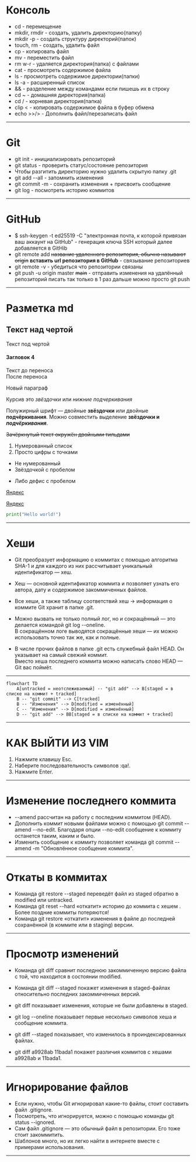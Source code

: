 # Консоль

- cd - перемещение  
- mkdir, rmdir - создать, удалить директорию(папку)  
- mkdir -p - создать структуру директорий(папок)  
- touch, rm - создать, удалить файл  
- cp - копировать файл  
- mv - переместить файл  
- rm w-r - удаляется директория(папка) с файлами  
- cat - просмотреть содержимое файла  
- ls - просмотреть содержимое директории(папки)  
- ls -a - расширенный список  
- && - разделение между командами если пишешь их в строку  
- cd ~ - домашняя директория(папка)  
- cd / - корневая директория(папка)  
- clip < - копировать содержимое файла в буфер обмена  
- echo >>/> - Дополнить файл/перезаписать файл

---

# Git  

- git init - инициализировать репозиторий  
- git status - проверить статус/состояние репозитория  
- Чтобы разгитить директорию нужно удалить скрытую папку .git  
- git add --all - запомнить изменения  
- git commit -m - сохранить изменения + присвоить сообщение  
- git log - посмотреть историю коммитов  

---

# GitHub  

- $ ssh-keygen -t ed25519 -C "электронная почта, к которой привязан ваш аккаунт на GitHub" - генерация ключа SSH который далее добавляется в GitHib  
- git remote add ~~название удаленного репозитория, обычно называют origin~~ __вставить url репозитория в GitHub__ - связывание репозиториев  
- git remote -v - убедиться что репозитории связаны  
- git push -u origin master ~~main~~ - отправить изменения на удалённый репозиторий писать так только в 1 раз дальше можно просто git push  

---

# Разметка md  

Текст над чертой  
---
Текст под чертой  

#### Загловок 4
Текст до переноса  
После переноса  

Новый параграф

Курсив это *звёздочки* или _нижние подчеркивания_

Полужирный шрифт — двойные **звёздочки** или двойные __подчёркивания__.
Можно совместить выделение **звёздочки и _подчёркивания_**.

~~Зачёркнутый текст окружён двойными тильдами~~

1. Нумерованный список
2. Просто цифры с точками
* Не нумерованный
* Звёздочкой с пробелом
- Либо дефис с пробелом

[Яндекс](https://www.yandex.ru)

[Яндекс](https://www.yandex.ru "Я Yandex!")

``` python
print("Hello world!")
```  

---  

# Хеши  

- Git преобразует информацию о коммитах с помощью алгоритма SHA-1 и для каждого из них рассчитывает уникальный идентификатор — хеш.  
- Хеш — основной идентификатор коммита и позволяет узнать его автора, дату и содержимое закоммиченных файлов.  
- Все хеши, а также таблицу соответствий хеш → информация о коммите Git хранит в папке .git.  

- Можно вызвать не только полный лог, но и сокращённый — это делается командой git log --oneline.  
В сокращённом логе выводятся сокращённые хеши — их можно использовать точно так же, как и полные.  

- В числе прочих файлов в папке .git есть служебный файл HEAD. Он указывает на самый свежий коммит.  
Вместо хеша последнего коммита можно написать слово HEAD — Git вас поймёт. 

--- 

```mermaid
flowchart TD
	A[untracked = неотслеживаемый] -- "git add" --> B[staged = в списке на коммит + tracked]
	B -- "git commit" --> C[tracked]
	B -- "Изменения" --> D[modified = изменённый]
	C -- "Изменения" --> D[modified = изменённый]
	D -- "git add" --> BB[staged = в списке на коммит + tracked]
```

---  

# КАК ВЫЙТИ ИЗ VIM  

1. Нажмите клавишу Esc.
2. Наберите последовательность символов :qa!.
3. Нажмите Enter.

---  

# Изменение последнего коммита  

- --amend рассчитан на работу с последним коммитом (HEAD).  
- Дополнить коммит новыми файлами можно с помощью git commit --amend --no-edit. Благодаря опции --no-edit сообщение к коммиту останется таким, каким и было.  
- Изменить сообщение к коммиту позволяет команда git commit --amend -m "Обновлённое сообщение коммита".  

---

# Откаты в коммитах  

- Команда git restore --staged <file> переведёт файл из staged обратно в modified или untracked.  
- Команда git reset --hard <commit hash> «откатит» историю до коммита с хешем <hash>. Более поздние коммиты потеряются!  
- Команда git restore <file> «откатит» изменения в файле до последней сохранённой (в коммите или в staging) версии.  

---  

# Просмотр изменений  

- Команда git diff сравнит последнюю закоммиченную версию файла с той, что находится в состоянии modified.  
- Команда git diff --staged покажет изменения в staged-файлах относительно последних закоммиченных версий.  

- git diff показывает изменения, которые не были добавлены в staged.  
- git log --oneline показывает первые несколько символов хеша и сообщение коммита.  
- git diff --staged показывает, что изменилось в проиндексированных файлах.  
- git diff a9928ab 11bada1 покажет различия коммитов с хешами a9928ab и 11bada1.  

---  

# Игнорирование файлов  

- Если нужно, чтобы Git игнорировал какие-то файлы, стоит составить файл .gitignore.  
- Посмотреть, что игнорируется, можно с помощью команды git status --ignored.  
- Сам файл .gitignore — это обычный файл в репозитории. Его тоже стоит закоммитить.  
- Шаблонов много, но их легко найти в интернете вместе с примерами использования.  

---  

